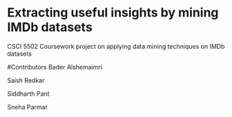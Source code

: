 # Extracting useful insights by mining IMDb datasets
CSCI 5502 Coursework project on applying data mining techniques on IMDb datasets


#Contributors
Bader Alshemaimri

Saish Redkar

Siddharth Pant

Sneha Parmar
